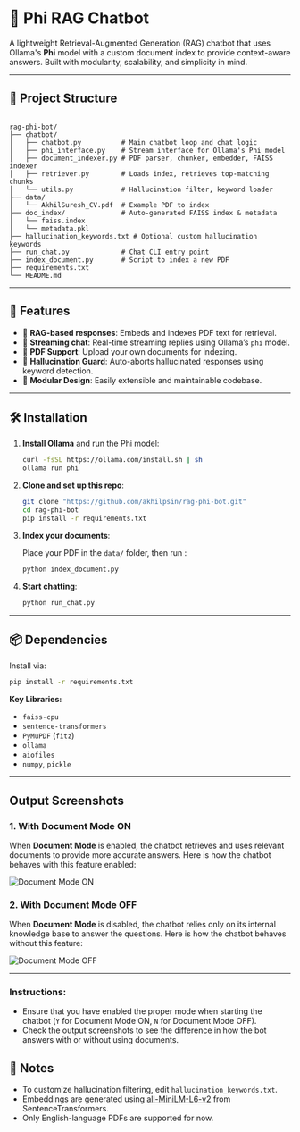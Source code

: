 # 🧠 Phi RAG Chatbot

A lightweight Retrieval-Augmented Generation (RAG) chatbot that uses Ollama's **Phi** model with a custom document index to provide context-aware answers. Built with modularity, scalability, and simplicity in mind.

---

## 📂 Project Structure

```

rag-phi-bot/
├── chatbot/
│   ├── chatbot.py          # Main chatbot loop and chat logic
│   ├── phi_interface.py    # Stream interface for Ollama's Phi model
│   ├── document_indexer.py # PDF parser, chunker, embedder, FAISS indexer
│   ├── retriever.py        # Loads index, retrieves top-matching chunks
│   └── utils.py            # Hallucination filter, keyword loader
├── data/
│   └── AkhilSuresh_CV.pdf  # Example PDF to index
├── doc_index/              # Auto-generated FAISS index & metadata
│   └── faiss.index
│   └── metadata.pkl
├── hallucination_keywords.txt # Optional custom hallucination keywords
├── run_chat.py             # Chat CLI entry point
├── index_document.py       # Script to index a new PDF
├── requirements.txt
└── README.md

```

---

## 🚀 Features

- 🔎 **RAG-based responses**: Embeds and indexes PDF text for retrieval.
- 💬 **Streaming chat**: Real-time streaming replies using Ollama’s `phi` model.
- 📄 **PDF Support**: Upload your own documents for indexing.
- 🧠 **Hallucination Guard**: Auto-aborts hallucinated responses using keyword detection.
- 🧱 **Modular Design**: Easily extensible and maintainable codebase.

---

## 🛠️ Installation

1. **Install Ollama** and run the Phi model:

   ```bash
   curl -fsSL https://ollama.com/install.sh | sh
   ollama run phi
   ```

2. **Clone and set up this repo**:

   ```bash
   git clone "https://github.com/akhilpsin/rag-phi-bot.git"
   cd rag-phi-bot
   pip install -r requirements.txt
   ```

3. **Index your documents**:

   Place your PDF in the `data/` folder, then run :

   ```bash
   python index_document.py
   ```

4. **Start chatting**:

   ```bash
   python run_chat.py
   ```

---

## 📦 Dependencies

Install via:

```bash
pip install -r requirements.txt
```

**Key Libraries:**

- `faiss-cpu`
- `sentence-transformers`
- `PyMuPDF` (`fitz`)
- `ollama`
- `aiofiles`
- `numpy`, `pickle`

---

## Output Screenshots

### 1. With Document Mode ON

When **Document Mode** is enabled, the chatbot retrieves and uses relevant documents to provide more accurate answers. Here is how the chatbot behaves with this feature enabled:

![Document Mode ON](https://github.com/akhilpsin/rag-phi-bot/Screenshot/Screenshot_DocMode_ON.jpg)

### 2. With Document Mode OFF

When **Document Mode** is disabled, the chatbot relies only on its internal knowledge base to answer the questions. Here is how the chatbot behaves without this feature:

![Document Mode OFF](https://github.com/akhilpsin/rag-phi-bot/Screenshot/Screenshot_DocMode_OFF.jpg)

---

### Instructions:

- Ensure that you have enabled the proper mode when starting the chatbot (`Y` for Document Mode ON, `N` for Document Mode OFF).
- Check the output screenshots to see the difference in how the bot answers with or without using documents.

## 📌 Notes

- To customize hallucination filtering, edit `hallucination_keywords.txt`.
- Embeddings are generated using [all-MiniLM-L6-v2](https://huggingface.co/sentence-transformers/all-MiniLM-L6-v2) from SentenceTransformers.
- Only English-language PDFs are supported for now.
